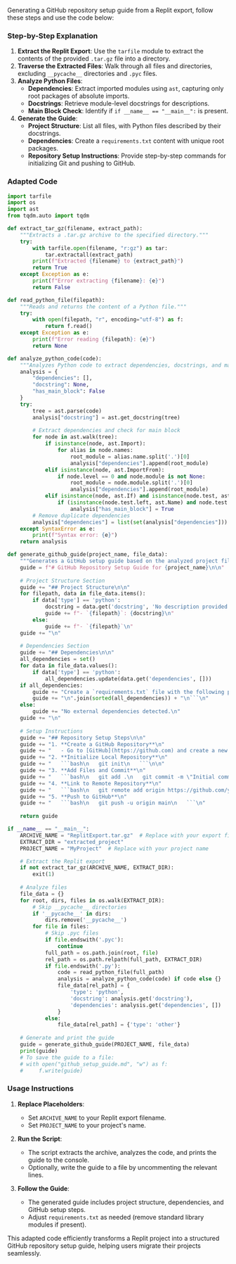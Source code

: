 Generating a GitHub repository setup guide from a Replit export, follow these steps and use the code below:

### Step-by-Step Explanation

1. **Extract the Replit Export**: Use the `tarfile` module to extract the contents of the provided `.tar.gz` file into a directory.
2. **Traverse the Extracted Files**: Walk through all files and directories, excluding `__pycache__` directories and `.pyc` files.
3. **Analyze Python Files**:
   - **Dependencies**: Extract imported modules using `ast`, capturing only root packages of absolute imports.
   - **Docstrings**: Retrieve module-level docstrings for descriptions.
   - **Main Block Check**: Identify if `if __name__ == "__main__":` is present.
4. **Generate the Guide**:
   - **Project Structure**: List all files, with Python files described by their docstrings.
   - **Dependencies**: Create a `requirements.txt` content with unique root packages.
   - **Repository Setup Instructions**: Provide step-by-step commands for initializing Git and pushing to GitHub.

### Adapted Code

```python
import tarfile
import os
import ast
from tqdm.auto import tqdm

def extract_tar_gz(filename, extract_path):
    """Extracts a .tar.gz archive to the specified directory."""
    try:
        with tarfile.open(filename, "r:gz") as tar:
            tar.extractall(extract_path)
        print(f"Extracted {filename} to {extract_path}")
        return True
    except Exception as e:
        print(f"Error extracting {filename}: {e}")
        return False

def read_python_file(filepath):
    """Reads and returns the content of a Python file."""
    try:
        with open(filepath, "r", encoding="utf-8") as f:
            return f.read()
    except Exception as e:
        print(f"Error reading {filepath}: {e}")
        return None

def analyze_python_code(code):
    """Analyzes Python code to extract dependencies, docstrings, and main block presence."""
    analysis = {
        "dependencies": [],
        "docstring": None,
        "has_main_block": False
    }
    try:
        tree = ast.parse(code)
        analysis["docstring"] = ast.get_docstring(tree)
        
        # Extract dependencies and check for main block
        for node in ast.walk(tree):
            if isinstance(node, ast.Import):
                for alias in node.names:
                    root_module = alias.name.split('.')[0]
                    analysis["dependencies"].append(root_module)
            elif isinstance(node, ast.ImportFrom):
                if node.level == 0 and node.module is not None:
                    root_module = node.module.split('.')[0]
                    analysis["dependencies"].append(root_module)
            elif isinstance(node, ast.If) and isinstance(node.test, ast.Compare):
                if (isinstance(node.test.left, ast.Name) and node.test.left.id == "__name__":
                    analysis["has_main_block"] = True
        # Remove duplicate dependencies
        analysis["dependencies"] = list(set(analysis["dependencies"]))
    except SyntaxError as e:
        print(f"Syntax error: {e}")
    return analysis

def generate_github_guide(project_name, file_data):
    """Generates a GitHub setup guide based on the analyzed project files."""
    guide = f"# GitHub Repository Setup Guide for {project_name}\n\n"
    
    # Project Structure Section
    guide += "## Project Structure\n\n"
    for filepath, data in file_data.items():
        if data['type'] == 'python':
            docstring = data.get('docstring', 'No description provided.')
            guide += f"- `{filepath}`: {docstring}\n"
        else:
            guide += f"- `{filepath}`\n"
    guide += "\n"
    
    # Dependencies Section
    guide += "## Dependencies\n\n"
    all_dependencies = set()
    for data in file_data.values():
        if data['type'] == 'python':
            all_dependencies.update(data.get('dependencies', []))
    if all_dependencies:
        guide += "Create a `requirements.txt` file with the following packages (some may be part of Python's standard library):\n\n```\n"
        guide += "\n".join(sorted(all_dependencies)) + "\n```\n"
    else:
        guide += "No external dependencies detected.\n"
    guide += "\n"
    
    # Setup Instructions
    guide += "## Repository Setup Steps\n\n"
    guide += "1. **Create a GitHub Repository**\n"
    guide += "   - Go to [GitHub](https://github.com) and create a new repository.\n\n"
    guide += "2. **Initialize Local Repository**\n"
    guide += "   ```bash\n   git init\n   ```\n\n"
    guide += "3. **Add Files and Commit**\n"
    guide += "   ```bash\n   git add .\n   git commit -m \"Initial commit\"\n   ```\n\n"
    guide += "4. **Link to Remote Repository**\n"
    guide += "   ```bash\n   git remote add origin https://github.com/your-username/your-repo.git\n   ```\n\n"
    guide += "5. **Push to GitHub**\n"
    guide += "   ```bash\n   git push -u origin main\n   ```\n"
    
    return guide

if __name__ == "__main__":
    ARCHIVE_NAME = "ReplitExport.tar.gz"  # Replace with your export filename
    EXTRACT_DIR = "extracted_project"
    PROJECT_NAME = "MyProject"  # Replace with your project name

    # Extract the Replit export
    if not extract_tar_gz(ARCHIVE_NAME, EXTRACT_DIR):
        exit(1)
    
    # Analyze files
    file_data = {}
    for root, dirs, files in os.walk(EXTRACT_DIR):
        # Skip __pycache__ directories
        if '__pycache__' in dirs:
            dirs.remove('__pycache__')
        for file in files:
            # Skip .pyc files
            if file.endswith('.pyc'):
                continue
            full_path = os.path.join(root, file)
            rel_path = os.path.relpath(full_path, EXTRACT_DIR)
            if file.endswith('.py'):
                code = read_python_file(full_path)
                analysis = analyze_python_code(code) if code else {}
                file_data[rel_path] = {
                    'type': 'python',
                    'docstring': analysis.get('docstring'),
                    'dependencies': analysis.get('dependencies', [])
                }
            else:
                file_data[rel_path] = {'type': 'other'}
    
    # Generate and print the guide
    guide = generate_github_guide(PROJECT_NAME, file_data)
    print(guide)
    # To save the guide to a file:
    # with open("github_setup_guide.md", "w") as f:
    #     f.write(guide)
```

### Usage Instructions

1. **Replace Placeholders**:
   - Set `ARCHIVE_NAME` to your Replit export filename.
   - Set `PROJECT_NAME` to your project's name.

2. **Run the Script**:
   - The script extracts the archive, analyzes the code, and prints the guide to the console.
   - Optionally, write the guide to a file by uncommenting the relevant lines.

3. **Follow the Guide**:
   - The generated guide includes project structure, dependencies, and GitHub setup steps.
   - Adjust `requirements.txt` as needed (remove standard library modules if present).

This adapted code efficiently transforms a Replit project into a structured GitHub repository setup guide, helping users migrate their projects seamlessly.
